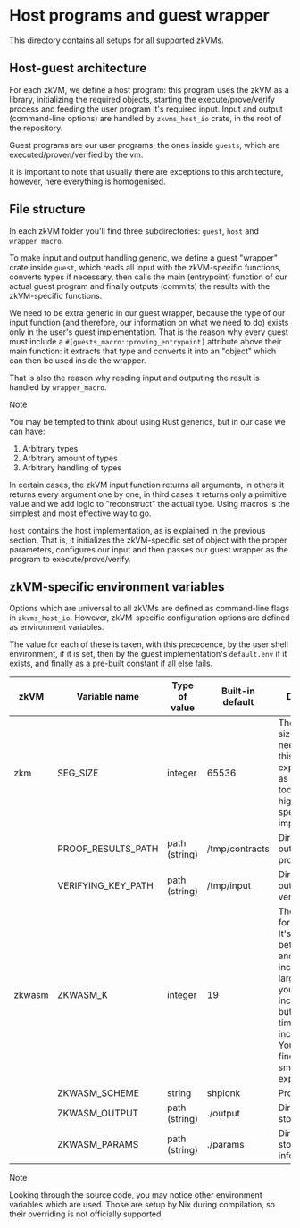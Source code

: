 # Host programs and guest wrapper

This directory contains all setups for all supported zkVMs.

## Host-guest architecture

For each zkVM, we define a host program: this program uses the zkVM as a library, initializing the required objects, starting the execute/prove/verify process and feeding the user program it's required input.
Input and output (command-line options) are handled by `zkvms_host_io` crate, in the root of the repository.

Guest programs are our user programs, the ones inside `guests`, which are executed/proven/verified by the vm.

It is important to note that usually there are exceptions to this architecture, however, here everything is homogenised.

## File structure

In each zkVM folder you'll find three subdirectories: `guest`, `host` and `wrapper_macro`.

To make input and output handling generic, we define a guest "wrapper" crate inside `guest`, which reads all input with the zkVM-specific functions, converts types if necessary, then calls the main (entrypoint) function of our actual guest program and finally outputs (commits) the results with the zkVM-specific functions.

We need to be extra generic in our guest wrapper, because the type of our input function (and therefore, our information on what we need to do) exists only in the user's guest implementation.
That is the reason why every guest must include a `#[guests_macro::proving_entrypoint]` attribute above their main function: it extracts that type and converts it into an "object" which can then be used inside the wrapper.

That is also the reason why reading input and outputing the result is handled by `wrapper_macro`.

> [!NOTE]
> You may be tempted to think about using Rust generics, but in our case we can have:
>
> 1. Arbitrary types
> 2. Arbitrary amount of types
> 3. Arbitrary handling of types
>
> In certain cases, the zkVM input function returns all arguments, in others it returns every argument one by one, in third cases it returns only a primitive value and we add logic to "reconstruct" the actual type.
> Using macros is the simplest and most effective way to go.

`host` contains the host implementation, as is explained in the previous section.
That is, it initializes the zkVM-specific set of object with the proper parameters, configures our input and then passes our guest wrapper as the program to execute/prove/verify.

## zkVM-specific environment variables

Options which are universal to all zkVMs are defined as command-line flags in `zkvms_host_io`.
However, zkVM-specific configuration options are defined as environment variables.

The value for each of these is taken, with this precedence, by the user shell environment, if it is set, then by the guest implementation's `default.env` if it exists, and finally as a pre-built constant if all else fails.

| zkVM   | Variable name      | Type of value | Built-in default | Description         |
| ------ | ------------------ | ------------- | ---------------- | ------------------- |
| zkm    | SEG_SIZE           | integer       | 65536            | The segment size. You'll need to find this value experimentally, as it cannot be too low or too high for your specific guest implementation. |
|        | PROOF_RESULTS_PATH | path (string) | /tmp/contracts   | Directory to output the proof (files)                                                                                                        |
|        | VERIFYING_KEY_PATH | path (string) | /tmp/input       | Directory to output the verification key                                                                                                     |
| zkwasm | ZKWASM_K           | integer       | 19               | The "K" value for zkWasm. It's value is between 19 and 22 inclusive. For larger inputs you'll need to increment it, but the proving time also increases. You'll need to find the smallest one experimentally.|
|        | ZKWASM_SCHEME      | string        | shplonk          | Proving system                                                                                                                               |
|        | ZKWASM_OUTPUT      | path (string) | ./output         | Directory to store output                                                                                                                    |
|        | ZKWASM_PARAMS      | path (string) | ./params         | Directory to store parameter information                                                                                                     |

> [!NOTE]
> Looking through the source code, you may notice other environment variables which are used.
> Those are setup by Nix during compilation, so their overriding is not officially supported.
